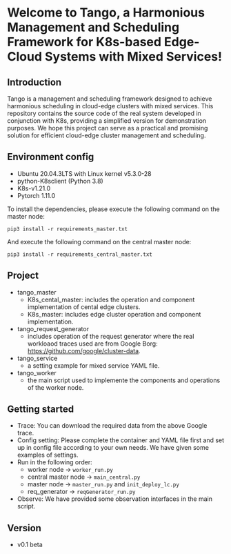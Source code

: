 Welcome to Tango, a Harmonious Management and Scheduling Framework for K8s-based Edge-Cloud Systems with Mixed Services!
==================================

## Introduction
Tango is a management and scheduling framework designed to achieve harmonious scheduling in cloud-edge clusters with mixed services. This repository contains the source code of the real system developed in conjunction with K8s, providing a simplified version for demonstration purposes. We hope this project can serve as a practical and promising solution for efficient cloud-edge cluster management and scheduling.

## Environment config
- Ubuntu 20.04.3LTS with Linux kernel v5.3.0-28
- python-K8sclient (Python 3.8)
- K8s-v1.21.0
- Pytorch 1.11.0

To install the dependencies, please execute the following command on the master node:

```
pip3 install -r requirements_master.txt
```

And execute the following command on the central master node:

```
pip3 install -r requirements_central_master.txt
```

## Project
- tango_master
    - K8s_cental_master: includes the operation and component implementation of cental edge clusters.
    - K8s_master: includes edge cluster operation and component implementation.
- tango_request_generator
    - includes operation of the request generator where the real workloaod traces used are from Google Borg: https://github.com/google/cluster-data.
- tango_service
    - a setting example for mixed service YAML file.
- tango_worker
    - the main script used to implemente the components and operations of the worker node.
    
## Getting started

- Trace: You can download the required data from the above Google trace.
- Config setting: Please complete the container and YAML file first and set up in config file according to your own needs. We have given some examples of settings.
- Run in the following order:  
    - worker node -> `worker_run.py`
    - central master node -> `main_central.py`
    - master node -> `master_run.py` and `init_deploy_lc.py`
    - req_generator -> `reqGenerator_run.py`
- Observe: We have provided some observation interfaces in the main script.

## Version
- v0.1 beta
